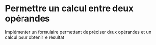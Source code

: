 # Permettre un calcul entre deux opérandes

Implémenter un formulaire permettant de préciser deux opérandes et un calcul pour obtenir le résultat
